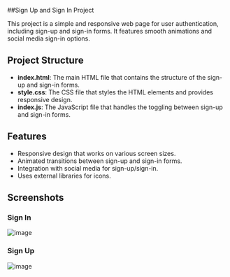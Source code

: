 ##Sign Up and Sign In Project

This project is a simple and responsive web page for user authentication, including sign-up and sign-in forms. It features smooth animations and social media sign-in options.

## Project Structure

- **index.html**: The main HTML file that contains the structure of the sign-up and sign-in forms.
- **style.css**: The CSS file that styles the HTML elements and provides responsive design.
- **index.js**: The JavaScript file that handles the toggling between sign-up and sign-in forms.


## Features

- Responsive design that works on various screen sizes.
- Animated transitions between sign-up and sign-in forms.
- Integration with social media for sign-up/sign-in.
- Uses external libraries for icons.



## Screenshots

### Sign In
![image](https://github.com/user-attachments/assets/f3fd9d91-0a48-4c6c-9e83-81e852233f33)


### Sign Up
![image](https://github.com/user-attachments/assets/02f73d9f-3036-4e99-ae09-914601ba453b)



